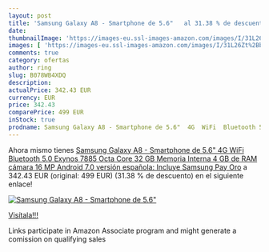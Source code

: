 ```yaml
---
layout: post
title: 'Samsung Galaxy A8 - Smartphone de 5.6"   al 31.38 % de descuento'
date: 
thumbnailImage: 'https://images-eu.ssl-images-amazon.com/images/I/31L26Zt%2BbSL._SL200_.jpg'
images: [ 'https://images-eu.ssl-images-amazon.com/images/I/31L26Zt%2BbSL._SL200_.jpg' ]
comments: true
category: ofertas
author: ring
slug: B078WB4XDQ
description:
actualPrice: 342.43 EUR
currency: EUR
price: 342.43
comparePrice: 499 EUR
inStock: true
prodname: Samsung Galaxy A8 - Smartphone de 5.6"  4G  WiFi  Bluetooth 5.0  Exynos 7885 Octa Core  32 GB Memoria Interna  4 GB de RAM  cámara 16 MP  Android 7.0  versión española: Incluye Samsung Pay  Oro
---
```


Ahora mismo tienes [Samsung Galaxy A8 - Smartphone de 5.6"  4G  WiFi  Bluetooth 5.0  Exynos 7885 Octa Core  32 GB Memoria Interna  4 GB de RAM  cámara 16 MP  Android 7.0  versión española: Incluye Samsung Pay  Oro](https://www.amazon.es/dp/B078WB4XDQ/?tag=tolees-21) a 342.43 EUR (original: 499 EUR) (31.38 %  de descuento) en el siguiente enlace!

[![Samsung Galaxy A8 - Smartphone de 5.6"  ](https://images-eu.ssl-images-amazon.com/images/I/31L26Zt%2BbSL._SL200_.jpg)](https://www.amazon.es/dp/B078WB4XDQ/?tag=tolees-21)

[Visítala!!!](https://www.amazon.es/dp/B078WB4XDQ/?tag=tolees-21)

Links participate in Amazon Associate program and might generate a comission on qualifying sales
